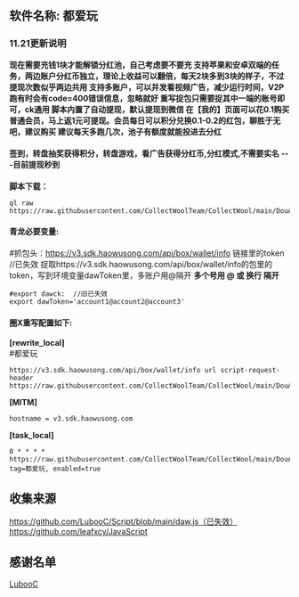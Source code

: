 ## 软件名称: **都爱玩** 
### 11.21更新说明

**现在需要充钱1块才能解锁分红池，自己考虑要不要充
支持苹果和安卓双端的任务，两边账户分红币独立，理论上收益可以翻倍，每天2块多到3块的样子，不过提现次数似乎两边共用
支持多账户，可以并发看视频广告，减少运行时间，V2P跑有时会有code=400错误信息，忽略就好
重写捉包只需要捉其中一端的账号即可，ck通用
脚本内置了自动提现，默认提现到微信
在【我的】页面可以花0.1购买普通会员，马上返1元可提现。会员每日可以积分兑换0.1-0.2的红包，聊胜于无吧，建议购买
建议每天多跑几次，池子有额度就能投进去分红**

#### 签到，转盘抽奖获得积分，转盘游戏，看广告获得分红币,分红模式,不需要实名 ---目前提现秒到


**脚本下载：**  
```
ql raw https://raw.githubusercontent.com/CollectWoolTeam/CollectWool/main/DouAiWan/daw.js
```

#### 青龙必要变量:  
#抓包头：https://v3.sdk.haowusong.com/api/box/wallet/info  链接里的token  //已失效
捉取https://v3.sdk.haowusong.com/api/box/wallet/info的包里的token，写到环境变量dawToken里，多账户用@隔开
**多个号用 @ 或 换行 隔开**
```
#export dawck:  //旧已失效
export dawToken='account1@account2@account3'
```
#### 圈X重写配置如下:  
**[rewrite_local]**  
#都爱玩  
```
https://v3.sdk.haowusong.com/api/box/wallet/info url script-request-header https://raw.githubusercontent.com/CollectWoolTeam/CollectWool/main/DouAiWan/daw.js
```
  
**[MITM]**  
```
hostname = v3.sdk.haowusong.com
```  
  
**[task_local]**  
```
0 * * * * https://raw.githubusercontent.com/CollectWoolTeam/CollectWool/main/DouAiWan/daw.js, tag=都爱玩, enabled=true
```


## 收集来源

https://github.com/LubooC/Script/blob/main/daw.js（已失效）
https://github.com/leafxcy/JavaScript

## 感谢名单  

[LubooC](https://github.com/LubooC)

